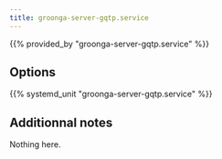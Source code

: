```yaml
---
title: groonga-server-gqtp.service
---
```


{{% provided_by "groonga-server-gqtp.service" %}}

## Options

{{% systemd_unit "groonga-server-gqtp.service" %}}

## Additionnal notes

Nothing here.
